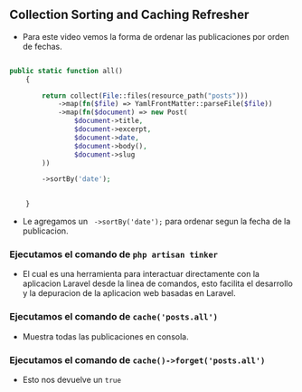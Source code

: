 ## Collection Sorting and Caching Refresher

- Para este video vemos la forma de ordenar las publicaciones por orden de fechas.


```php

public static function all()
    {

        return collect(File::files(resource_path("posts")))
            ->map(fn($file) => YamlFrontMatter::parseFile($file))
            ->map(fn($document) => new Post(
                $document->title,
                $document->excerpt,
                $document->date,
                $document->body(), 
                $document->slug
        ))

        ->sortBy('date');

     
    }

```

- Le agregamos un ` ->sortBy('date');` para ordenar segun la fecha de la publicacion.

### **Ejecutamos el comando de `php artisan tinker`**

- El cual es una herramienta para interactuar directamente con la aplicacion Laravel desde la linea de comandos, esto facilita el desarrollo y la depuracion de la aplicacion web basadas en Laravel.


### **Ejecutamos el comando de `cache('posts.all')`**

- Muestra todas las publicaciones en consola. 

### **Ejecutamos el comando de `cache()->forget('posts.all')`**

- Esto nos devuelve un `true`

